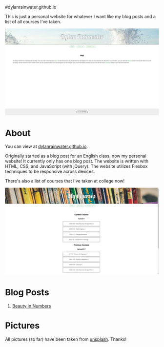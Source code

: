 #dylanrainwater.github.io

This is just a personal website for whatever I want like my blog posts and a list of all courses I've taken.

![Image of Website](media/home-demo.png)

# About

You can view at [dylanrainwater.github.io](https://dylanrainwater.github.io/).


Originally started as a blog post for an English class, now my personal website! It currently only has one blog post. The website is written with HTML, CSS, and JavaScript (with jQuery). The website utilizes Flexbox techniques to be responsive across devices.

There's also a list of courses that I've taken at college now!

![Image of Course List](media/course-list-demo.png)

# Blog Posts

1. [Beauty in Numbers](https://dylanrainwater.github.io/beauty_in_numbers.html)

# Pictures

All pictures (so far) have been taken from [unsplash](http://www.unsplash.com). Thanks!

